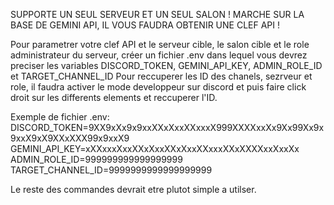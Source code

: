 SUPPORTE UN SEUL SERVEUR ET UN SEUL SALON !
MARCHE SUR LA BASE DE GEMINI API, IL VOUS FAUDRA OBTENIR UNE CLEF API !

Pour parametrer votre clef API et le serveur cible, le salon cible et le role administrateur du serveur, 
créer un  fichier .env dans lequel vous devrez preciser les variables DISCORD_TOKEN, GEMINI_API_KEY, ADMIN_ROLE_ID et TARGET_CHANNEL_ID
Pour reccuperer les ID des chanels, sezrveur et role, il faudra activer le mode developpeur sur discord et puis faire click droit sur les differents elements et reccuperer l'ID.

Exemple de fichier .env: 
DISCORD_TOKEN=9XX9xXx9x9xxXXxXxxXXxxxX999XXXXxxXx9Xx99Xx9x9xxX9xX9XXxXXX99x9xxX9
GEMINI_API_KEY=xXXxxxXxxXXxXxxXXxXxxXXxxxXXxXXXXxxXxxXx
ADMIN_ROLE_ID=999999999999999999
TARGET_CHANNEL_ID=9999999999999999999



Le reste des commandes devrait etre plutot simple a utilser.
